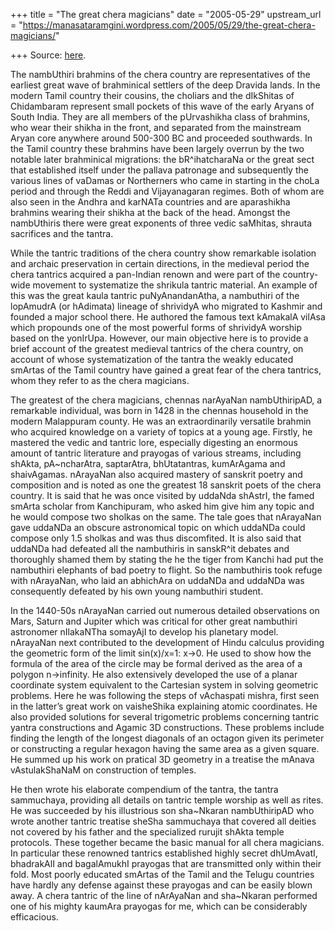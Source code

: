 +++
title = "The great chera magicians"
date = "2005-05-29"
upstream_url = "https://manasataramgini.wordpress.com/2005/05/29/the-great-chera-magicians/"

+++
Source: [here](https://manasataramgini.wordpress.com/2005/05/29/the-great-chera-magicians/).

The nambUthiri brahmins of the chera country are representatives of the earliest great wave of brahminical settlers of the deep Dravida lands. In the modern Tamil country their cousins, the choliars and the dIkShitas of Chidambaram represent small pockets of this wave of the early Aryans of South India. They are all members of the pUrvashikha class of brahmins, who wear their shikha in the front, and separated from the mainstream Aryan core anywhere around 500-300 BC and proceeded southwards. In the Tamil country these brahmins have been largely overrun by the two notable later brahminical migrations: the bR^ihatcharaNa or the great sect that established itself under the pallava patronage and subsequently the various lines of vaDamas or Northerners who came in starting in the choLa period and through the Reddi and Vijayanagaran regimes. Both of whom are also seen in the Andhra and karNATa countries and are aparashikha brahmins wearing their shikha at the back of the head. Amongst the nambUthiris there were great exponents of three vedic saMhitas, shrauta sacrifices and the tantra.

While the tantric traditions of the chera country show remarkable isolation and archaic preservation in certain directions, in the medieval period the chera tantrics acquired a pan-Indian renown and were part of the country-wide movement to systematize the shrikula tantric material. An example of this was the great kaula tantric puNyAnandanAtha, a nambuthiri of the lopAmudrA (or hAdimata) lineage of shrividyA who migrated to Kashmir and founded a major school there. He authored the famous text kAmakalA vilAsa which propounds one of the most powerful forms of shrividyA worship based on the yonIrUpa. However, our main objective here is to provide a brief account of the greatest medieval tantrics of the chera country, on account of whose systematization of the tantra the weakly educated smArtas of the Tamil country have gained a great fear of the chera tantrics, whom they refer to as the chera magicians.  

The greatest of the chera magicians, chennas narAyaNan nambUthiripAD, a remarkable individual, was born in 1428 in the chennas household in the modern Malappuram county. He was an extraordinarily versatile brahmin who acquired knowledge on a variety of topics at a young age. Firstly, he mastered the vedic and tantric lore, especially digesting an enormous amount of tantric literature and prayogas of various streams, including shAkta, pA\~ncharAtra, saptarAtra, bhUtatantras, kumArAgama and shaivAgamas. nArayaNan also acquired mastery of sanskrit poetry and composition and is noted as one the greatest 18 sanskrit poets of the chera country. It is said that he was once visited by uddaNda shAstrI, the famed smArta scholar from Kanchipuram, who asked him give him any topic and he would compose two sholkas on the same. The tale goes that nArayaNan gave uddaNDa an obscure astronomical topic on which uddaNDa could compose only 1.5 sholkas and was thus discomfited. It is also said that uddaNDa had defeated all the nambuthiris in sanskR^it debates and thoroughly shamed them by stating the he the tiger from Kanchi had put the nambuthiri elephants of bad poetry to flight. So the nambuthiris took refuge with nArayaNan, who laid an abhichAra on uddaNDa and uddaNDa was consequently defeated by his own young nambuthiri student.

In the 1440-50s nArayaNan carried out numerous detailed observations on Mars, Saturn and Jupiter which was critical for other great nambuthiri astronomer nIlakaNTha somayAjI to develop his planetary model. nArayaNan next contributed to the development of Hindu calculus providing the geometric form of the limit sin(x)/x=1: x->0. He used to show how the formula of the area of the circle may be formal derived as the area of a polygon n->infinity. He also extensively developed the use of a planar coordinate system equivalent to the Cartesian system in solving geometric problems. Here he was following the steps of vAchaspati mishra, first seen in the latter’s great work on vaisheShika explaining atomic coordinates. He also provided solutions for several trigometric problems concerning tantric yantra constructions and Agamic 3D constructions. These problems include finding the length of the longest diagonals of an octagon given its perimeter or constructing a regular hexagon having the same area as a given square. He summed up his work on pratical 3D geometry in a treatise the mAnava vAstulakShaNaM on construction of temples.

He then wrote his elaborate compendium of the tantra, the tantra sammuchaya, providing all details on tantric temple worship as well as rites. He was succeeded by his illustrious son sha\~Nkaran nambUthiripAD who wrote another tantric treatise sheSha sammuchaya that covered all deities not covered by his father and the specialized rurujit shAkta temple protocols. These together became the basic manual for all chera magicians. In particular these renowned tantrics established highly secret dhUmAvatI, bhadrakAlI and bagalAmukhI prayogas that are transmitted only within their fold. Most poorly educated smArtas of the Tamil and the Telugu countries have hardly any defense against these prayogas and can be easily blown away. A chera tantric of the line of nArAyaNan and sha\~Nkaran performed one of his mighty kaumAra prayogas for me, which can be considerably efficacious.

